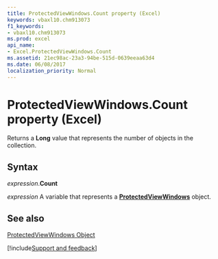 ```yaml
---
title: ProtectedViewWindows.Count property (Excel)
keywords: vbaxl10.chm913073
f1_keywords:
- vbaxl10.chm913073
ms.prod: excel
api_name:
- Excel.ProtectedViewWindows.Count
ms.assetid: 21ec98ac-23a3-94be-515d-0639eeaa63d4
ms.date: 06/08/2017
localization_priority: Normal
---
```



# ProtectedViewWindows.Count property (Excel)

Returns a  **Long** value that represents the number of objects in the collection.


## Syntax

_expression_.**Count**

_expression_ A variable that represents a **[ProtectedViewWindows](Excel.ProtectedViewWindows.md)** object.


## See also


[ProtectedViewWindows Object](Excel.ProtectedViewWindows.md)

[!include[Support and feedback](~/includes/feedback-boilerplate.md)]